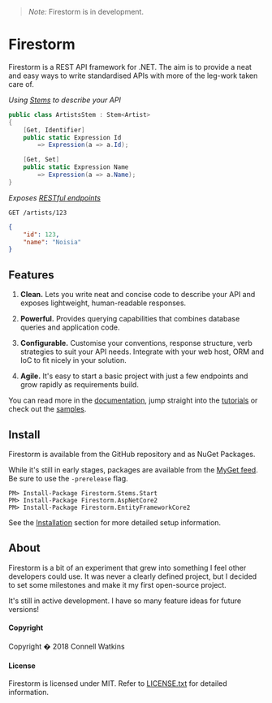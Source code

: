 > *Note:* Firestorm is in development.

# Firestorm

Firestorm is a REST API framework for .NET. The aim is to provide a neat and easy ways to write standardised APIs with more of the leg-work taken care of.

_Using [Stems](docs/stems/stems-intro.md) to describe your API_

```csharp
public class ArtistsStem : Stem<Artist>
{
    [Get, Identifier]
    public static Expression Id
        => Expression(a => a.Id);

    [Get, Set]
    public static Expression Name
        => Expression(a => a.Name);
}
```

_Exposes [RESTful endpoints](docs/endpoints/querying.md)_

```http
GET /artists/123
```
```json
{
    "id": 123,
    "name": "Noisia"
}
```

## Features

1. **Clean.** Lets you write neat and concise code to describe your API and exposes lightweight, human-readable responses.

2. **Powerful.** Provides querying capabilities that combines database queries and application code.

3. **Configurable.** Customise your conventions, response structure, verb strategies to suit your API needs. Integrate with your web host, ORM and IoC to fit nicely in your solution.

4. **Agile.** It's easy to start a basic project with just a few endpoints and grow rapidly as requirements build.

You can read more in the [documentation](https://firestorm.readthedocs.org), jump straight into the [tutorials](https://github.com/connellw/Firestorm/wiki/Tutorials) or check out the [samples](https://github.com/connellw/FirestormSamples).

## Install

Firestorm is available from the GitHub repository and as NuGet Packages.

While it's still in early stages, packages are available from the [MyGet feed](https://www.myget.org/F/firestorm/api/v3/index.json). Be sure to use the `-prerelease` flag.

```
PM> Install-Package Firestorm.Stems.Start
PM> Install-Package Firestorm.AspNetCore2
PM> Install-Package Firestorm.EntityFrameworkCore2
```

See the [Installation](docs/setup/installation.md) section for more detailed setup information.

## About

Firestorm is a bit of an experiment that grew into something I feel other developers could use. It was never a clearly defined project, but I decided to set some milestones and make it my first open-source project.

It's still in active development. I have so many feature ideas for future versions!

#### Copyright
Copyright � 2018 Connell Watkins

#### License
Firestorm is licensed under MIT. Refer to [LICENSE.txt](LICENSE.txt) for detailed information.